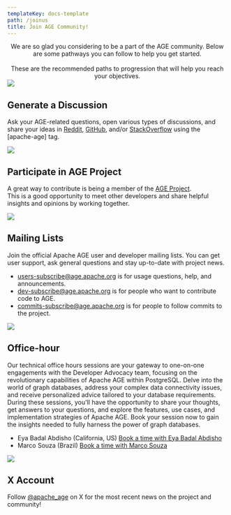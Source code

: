 ```yaml
---
templateKey: docs-template
path: /joinus
title: Join AGE Community!
---
```


<div class="subTitle" style="text-align:center;">
  We are so glad you considering to be a part of the AGE community. Below are some pathways you can follow to help you get started.
  <br><br>
  These are the recommended paths to progression that will help you reach your objectives. 
</div>
<div class="JoinUsAGE">

<div>
    <img src="/img/icon-Large-raddit.png" style="max-height: 232px; max-width: 232px"/>
  </a>
</div>

<div>

## Generate a Discussion

Ask your AGE-related questions, open various types of discussions, and share your ideas in <a href="https://www.reddit.com/r/apacheage/">Reddit</a>, <a href="https://github.com/apache/age">GitHub</a>, and/or <a href="https://stackoverflow.com/questions/tagged/apache-age">StackOverflow</a> using the [apache-age] tag.

</div>

<div>
  <img src="/img/icon-Large-GitHub.png"/>
</div>

<div>

## Participate in AGE Project

A great way to contribute is being a member of the 
<a href="https://github.com/apache/age/projects?type=new">AGE Project</a>.
<br>
This is a good opportunity to meet other developers and share helpful insights and opinions by working together.

</div>

<div>
  <img src="/img/icon-Large-Mail.png"/>
</div>

<div>

## Mailing Lists

Join the official Apache AGE user and developer mailing lists. You can get user support, ask general questions and stay up-to-date with project news.

  <ul>
    <li><a href="mailto:users-subscribe@age.apache.org">users-subscribe@age.apache.org</a> is for usage questions, help, and announcements.</li>
    <li><a href="mailto:dev-subscribe@age.apache.org">dev-subscribe@age.apache.org</a> is for people who want to contribute code to AGE.</li>
    <li><a href="mailto:commits-subscribe@age.apache.org">commits-subscribe@age.apache.org</a> is for people to follow commits to the project.</li>
  </ul>
</div>

<div>
  <img src="/img/videocall_icon.png"/>
</div>

<div>

## Office-hour

Our technical office hours sessions are your gateway to one-on-one engagements with the Developer Advocacy team, focusing on the revolutionary capabilities of Apache AGE within PostgreSQL. 
Delve into the world of graph databases, address your complex data connectivity issues, and receive personalized advice tailored to your database requirements. During these sessions, you'll have the opportunity to share your thoughts, get answers to your questions, and explore the features, use cases, and implementation strategies of Apache AGE. Book your session now to gain the insights needed to fully harness the power of graph databases.

  <ul>
    <li>Eya Badal Abdisho (California, US) <a href="https://apacheage.setmore.com/eya-badal-abdisho">Book a time with Eya Badal Abdisho </a></li>
    <li>Marco Souza (Brazil) <a href="https://apacheage.setmore.com/marco-souza">Book a time with Marco Souza </a></li>

    
  </ul>
</div>

<div>
  <img src="/img/icon_x.png"/>
</div>

<div>

## X Account

Follow <a href="https://twitter.com/apache_age?s=20&t=7Hu8Txk4vjvuEp-ryakacg">@apache_age</a> on X for the most recent news on the project and community!

</div>

</div>

